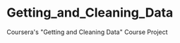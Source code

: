 Getting_and_Cleaning_Data
=========================

Coursera's "Getting and Cleaning Data" Course Project
